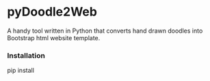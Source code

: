# pyDoodle2Web
[logo]: https://github.com/therexone/pyDoodle2Web/blob/master/pyDoodle2Web.png "pyD2W"


A handy tool written in Python that converts hand drawn doodles into Bootstrap html website template.
### Installation
pip install

